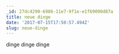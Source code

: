 ```yaml
---
_id: 27dc4290-6986-11e7-9f1e-e1f69090d87a
title: neue dinge
date: '2017-07-15T17:50:57.494Z'
slug: neue-dinge
---
```

dinge dinge dinge
